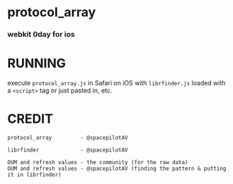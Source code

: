 # protocol_array
### webkit 0day for ios

# RUNNING
execute `protocol_array.js` in Safari on iOS with `librfinder.js` loaded with a `<script>` tag or just pasted in, etc.

# CREDIT
```
protocol_array         - @spacepilotAV

librfinder             - @spacepilotAV

OUM and refresh values - the community (for the raw data)
OUM and refresh values - @spacepilotAV (finding the pattern & putting it in librfinder)
```
